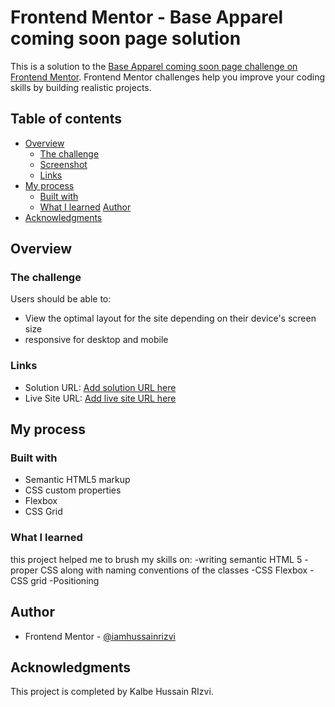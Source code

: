 # Frontend Mentor - Base Apparel coming soon page solution

This is a solution to the [Base Apparel coming soon page challenge on Frontend Mentor](https://www.frontendmentor.io/challenges/base-apparel-coming-soon-page-5d46b47f8db8a7063f9331a0). Frontend Mentor challenges help you improve your coding skills by building realistic projects. 

## Table of contents

- [Overview](#overview)
  - [The challenge](#the-challenge)
  - [Screenshot](#screenshot)
  - [Links](#links)
- [My process](#my-process)
  - [Built with](#built-with)
  - [What I learned](#what-i-learned)
  [Author](#author)
- [Acknowledgments](#acknowledgments)



## Overview

### The challenge

Users should be able to:

- View the optimal layout for the site depending on their device's screen size
- responsive for desktop and mobile


### Links

- Solution URL: [Add solution URL here](https://your-solution-url.com)
- Live Site URL: [Add live site URL here](https://your-live-site-url.com)

## My process

### Built with

- Semantic HTML5 markup
- CSS custom properties
- Flexbox
- CSS Grid

### What I learned

this project helped me to brush my skills on:
-writing semantic HTML 5
-proper CSS along with naming conventions of the classes
-CSS Flexbox
-CSS grid
-Positioning



## Author

- Frontend Mentor - [@iamhussainrizvi](https://www.frontendmentor.io/profile/iamhussainrizvi)

## Acknowledgments

This project is completed by Kalbe Hussain RIzvi.

